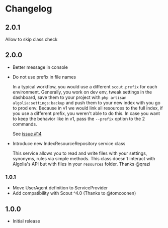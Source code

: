 # Changelog

## 2.0.1

Allow to skip class check

## 2.0.0

* Better message in console
* Do not use prefix in file names

    In a typical workflow, you would use a different `scout.prefix` for
    each environment. Generally, you work on dev env, tweak settings in the
    dashboard, save them to your project with `php artisan algolia:settings:backup`
    and push them to your new index with you go to prod env.
    Because in v1 we would link all resources to the full index, if you
    use a different prefix, you weren't able to do this.
    In case you want to keep the behavior like in v1, pass the `--prefix` option
    to the 2 commands.
    
    See [issue #14](https://github.com/algolia/laravel-scout-settings/issues/14)
    
* Introduce new IndexResourceRepository service class
    
    This service allows you to read and write files with your settings,
    synonyms, rules via simple methods. This class doesn't interact with
    Algolia's API but with files in your `resources` folder.
    Thanks @qrazi
    

### 1.0.1

* Move UserAgent definition to ServiceProvider
* Add compatibility with Scout ^4.0 (Thanks to @tomcoonen)

## 1.0.0

* Initial release
